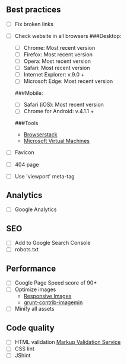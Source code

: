 ## Best practices
- [ ] Fix broken links
- [ ] Check website in all browsers
	###Desktop:
	- [ ] Chrome: Most recent version
	- [ ] Firefox: Most recent version
	- [ ] Opera: Most recent version
	- [ ] Safari: Most recent version
	- [ ] Internet Explorer: v.9.0 +
	- [ ] Microsoft Edge: Most recent version

	###Mobile:
	- [ ] Safari (iOS): Most recent version
	- [ ] Chrome for Android: v.4.1.1 +
	
	###Tools
	- [Browserstack](https://www.browserstack.com)
	- [Microsoft Virtual Machines](https://dev.windows.com/en-us/microsoft-edge/tools/vms/windows/)


- [ ] Favicon
- [ ] 404 page
- [ ] Use 'viewport' meta-tag

## Analytics
- [ ] Google Analytics

## SEO
- [ ] Add to Google Search Console
- [ ] robots.txt

## Performance
- [ ] Google Page Speed score of 90+
- [ ] Optimize images
	- [Responsive Images](https://responsiveimages.org/)
	- [grunt-contrib-imagemin](https://github.com/gruntjs/grunt-contrib-imagemin)
- [ ] Minify all assets

## Code quality
- [ ] HTML validation
	[Markup Validation Service](https://validator.w3.org/)
- [ ] CSS lint
- [ ] JShint
